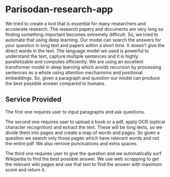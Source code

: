 # Parisodan-research-app
We tried to create a tool that is essential for many researchers and accelerate research. The research papers and documents are very long so finding something important becomes extremely difficult. So, we tried to automate that using deep learning. Our model can search the answers for your question in long text and papers within a short time. It doesn’t give the direct words in the text. The language model we used is powerful to understand the text, capture multiple sentences and it is highly parallelizable and computes efficiently. We are using an excellent transformer model in deep learning which avoids recursion by processing sentences as a whole using attention mechanisms and positional embeddings. So, given a paragraph and question our model can produce the best possible answer compared to humans.

## Service Provided
The first one requires user to input paragraphs and ask questions.

The second one requires user to upload a book or a pdf, apply OCR (optical character recognition) and extract the text. These will be long texts, so we divide them into pages and create a map of words and pages. So given a question we search only those pages which have relevant words and not the entire pdf. We also remove punctuations and extra spaces.

The third one requires user to give the question and we automatically surf Wikipedia to find the best possible answer. We use web scrapping to get the relevant wiki pages and use that text to find the answer with maximum score and return it.
